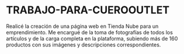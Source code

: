 # TRABAJO-PARA-CUEROOUTLET
Realicé la creación de una página web en Tienda Nube para un emprendimiento. Me encargué de la toma de fotografías de todos los artículos y de la carga completa en la plataforma, subiendo más de 160 productos con sus imágenes y descripciones correspondientes.
